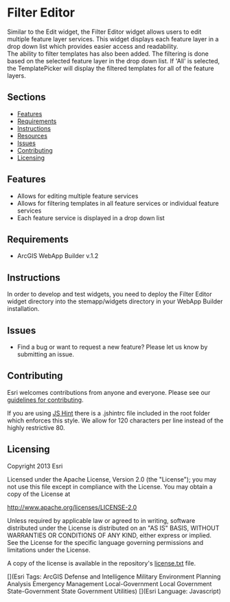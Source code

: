 # Filter Editor
Similar to the Edit widget, the Filter Editor widget allows users to edit multiple feature layer services. 
This widget displays each feature layer in a drop down list which provides easier access and readability.  
The ability to filter templates has also been added.  The filtering is done based on the selected feature layer
in the drop down list.  If 'All' is selected, the TemplatePicker will display the filtered templates for all 
of the feature layers.

## Sections

* [Features](#features)
* [Requirements](#requirements)
* [Instructions](#instructions)
* [Resources](#resources)
* [Issues](#issues)
* [Contributing](#contributing)
* [Licensing](#licensing)

## Features
* Allows for editing multiple feature services
* Allows for filtering templates in all feature services or individual feature services
* Each feature service is displayed in a drop down list

## Requirements
* ArcGIS WebApp Builder v.1.2

## Instructions
In order to develop and test widgets, you need to deploy the Filter Editor widget directory into the stemapp/widgets
directory in your WebApp Builder installation.

## Issues

* Find a bug or want to request a new feature?  Please let us know by submitting an issue.

## Contributing

Esri welcomes contributions from anyone and everyone. Please see our [guidelines for contributing](https://github.com/esri/contributing).

If you are using [JS Hint](http://http://www.jshint.com/) there is a .jshintrc file included in the root folder which enforces this style.
We allow for 120 characters per line instead of the highly restrictive 80.

## Licensing

Copyright 2013 Esri

Licensed under the Apache License, Version 2.0 (the "License");
you may not use this file except in compliance with the License.
You may obtain a copy of the License at

   http://www.apache.org/licenses/LICENSE-2.0

Unless required by applicable law or agreed to in writing, software
distributed under the License is distributed on an "AS IS" BASIS,
WITHOUT WARRANTIES OR CONDITIONS OF ANY KIND, either express or implied.
See the License for the specific language governing permissions and
limitations under the License.

A copy of the license is available in the repository's
[license.txt](license.txt) file.

[](Esri Tags: ArcGIS Defense and Intelligence Military Environment Planning Analysis Emergency Management Local-Government Local Government State-Government State Government Utilities)
[](Esri Language: Javascript)
